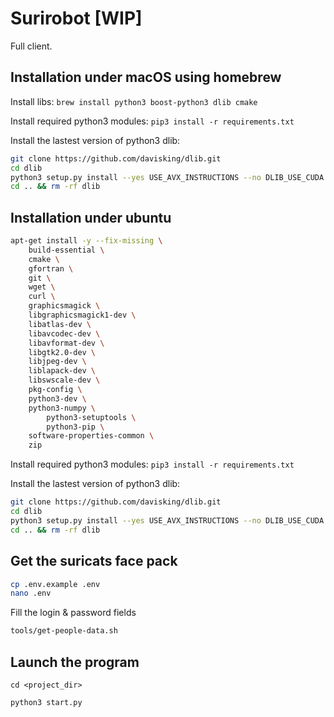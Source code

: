 # Surirobot [WIP]

Full client.

## Installation under macOS using homebrew

Install libs: `brew install python3 boost-python3 dlib cmake`

Install required python3 modules: `pip3 install -r requirements.txt`

Install the lastest version of python3 dlib:

```bash
git clone https://github.com/davisking/dlib.git
cd dlib
python3 setup.py install --yes USE_AVX_INSTRUCTIONS --no DLIB_USE_CUDA
cd .. && rm -rf dlib
```

## Installation under ubuntu

```bash
apt-get install -y --fix-missing \
    build-essential \
    cmake \
    gfortran \
    git \
    wget \
    curl \
    graphicsmagick \
    libgraphicsmagick1-dev \
    libatlas-dev \
    libavcodec-dev \
    libavformat-dev \
    libgtk2.0-dev \
    libjpeg-dev \
    liblapack-dev \
    libswscale-dev \
    pkg-config \
    python3-dev \
    python3-numpy \
		python3-setuptools \
		python3-pip \
    software-properties-common \
    zip
```

Install required python3 modules: `pip3 install -r requirements.txt`

Install the lastest version of python3 dlib:

```bash
git clone https://github.com/davisking/dlib.git
cd dlib
python3 setup.py install --yes USE_AVX_INSTRUCTIONS --no DLIB_USE_CUDA
cd .. && rm -rf dlib
```


## Get the suricats face pack

```bash
cp .env.example .env
nano .env
```

Fill the login & password fields

```bash
tools/get-people-data.sh
```

## Launch the program

`cd <project_dir>`

`python3 start.py`
